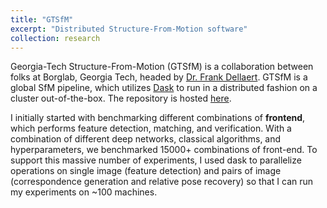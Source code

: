 ```yaml
---
title: "GTSfM"
excerpt: "Distributed Structure-From-Motion software"
collection: research
---
```


Georgia-Tech Structure-From-Motion (GTSfM) is a collaboration between folks at Borglab, Georgia Tech, headed by [Dr. Frank Dellaert](https://dellaert.github.io/). GTSfM is a global SfM pipeline, which utilizes [Dask]() to run in a distributed fashion on a cluster out-of-the-box. The repository is hosted [here](https://github.com/borglab/gtsfm).

I initially started with benchmarking different combinations of **frontend**, which performs feature detection, matching, and verification. With a combination of different deep networks, classical algorithms, and hyperparameters, we benchmarked 15000+ combinations of front-end. To support this 
massive number of experiments, I used dask to parallelize operations on single image (feature detection) and pairs of image (correspondence generation and relative pose recovery) so that I can run my experiments on ~100 machines.
